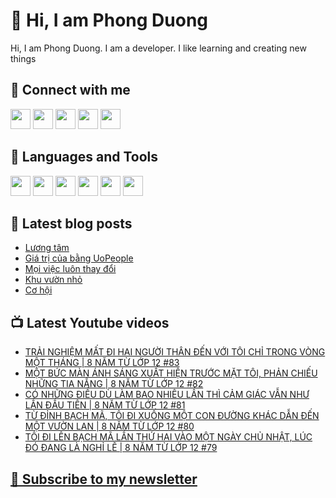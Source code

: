 # 👋 Hi, I am Phong Duong

Hi, I am Phong Duong. I am a developer. I like learning and creating new things

## 🔗 Connect with me
[<img height="32" width="32" src="https://cdn.jsdelivr.net/npm/simple-icons@v3/icons/youtube.svg" />](https://www.youtube.com/channel/UCXykqt3V2-9bYXKWZRcH0rA)
[<img height="32" width="32" src="https://cdn.jsdelivr.net/npm/simple-icons@v3/icons/instagram.svg" />](https://www.instagram.com/phongduonglh)
[<img height="32" width="32" src="https://cdn.jsdelivr.net/npm/simple-icons@v3/icons/twitter.svg" />](https://twitter.com/phongduonglh)
[<img height="32" width="32" src="https://cdn.jsdelivr.net/npm/simple-icons@v3/icons/facebook.svg" />](https://www.facebook.com/phongduonglh)
[<img height="32" width="32" src="https://cdn.jsdelivr.net/npm/simple-icons@v3/icons/linkedin.svg" />](https://www.linkedin.com/in/phongduonglh)

## 🧰 Languages and Tools

[<img height="32" width="32" src="https://cdn.jsdelivr.net/npm/simple-icons@v3/icons/javascript.svg" />](javascript)
[<img height="32" width="32" src="https://cdn.jsdelivr.net/npm/simple-icons@v3/icons/html5.svg" />](html5)
[<img height="32" width="32" src="https://cdn.jsdelivr.net/npm/simple-icons@v3/icons/css3.svg" />](css3)
[<img height="32" width="32" src="https://cdn.jsdelivr.net/npm/simple-icons@v3/icons/node-dot-js.svg" />](nodejs)
[<img height="32" width="32" src="https://cdn.jsdelivr.net/npm/simple-icons@v3/icons/react.svg" />](react)
[<img height="32" width="32" src="https://cdn.jsdelivr.net/npm/simple-icons@v3/icons/vue-dot-js.svg" />](vue)

## 📝 Latest blog posts

<!-- BLOG-POST-LIST:START -->
- [Lương tâm](https://phongduong.dev/blog/2021/07/luong-tam/)
- [Giá trị của bằng UoPeople](https://phongduong.dev/blog/2021/07/gia-tri-cua-bang-uo-people/)
- [Mọi việc luôn thay đổi](https://phongduong.dev/blog/2021/07/moi-viec-luon-thay-doi/)
- [Khu vườn nhỏ](https://phongduong.dev/blog/2021/07/khu-vuon-nho/)
- [Cơ hội](https://phongduong.dev/blog/2021/07/co-hoi/)
<!-- BLOG-POST-LIST:END -->

## 📺 Latest Youtube videos

<!-- YOUTUBE-VIDEO-LIST:START -->
- [TRẢI NGHIỆM MẤT ĐI HAI NGƯỜI THÂN ĐẾN VỚI TÔI CHỈ TRONG VÒNG MỘT THÁNG | 8 NĂM TỪ LỚP 12 #83](https://www.youtube.com/watch?v=VqHRysvzv2g)
- [MỘT BỨC MÀN ÁNH SÁNG XUẤT HIỆN TRƯỚC MẶT TÔI, PHẢN CHIẾU NHỮNG TIA NẮNG | 8 NĂM TỪ LỚP 12 #82](https://www.youtube.com/watch?v=eBJtwwu7RBA)
- [CÓ NHỮNG ĐIỀU DÙ LÀM BAO NHIÊU LẦN THÌ CẢM GIÁC VẪN NHƯ LẦN ĐẦU TIÊN | 8 NĂM TỪ LỚP 12 #81](https://www.youtube.com/watch?v=ia8G7ASb7FY)
- [TỪ ĐỈNH BẠCH MÃ, TÔI ĐI XUỐNG MỘT CON ĐƯỜNG KHÁC DẪN ĐẾN MỘT VƯỜN LAN | 8 NĂM TỪ LỚP 12 #80](https://www.youtube.com/watch?v=VA5bGztBnZ8)
- [TÔI ĐI LÊN BẠCH MÃ LẦN THỨ HAI VÀO MỘT NGÀY CHỦ NHẬT, LÚC ĐÓ ĐANG LÀ NGHỈ LỄ | 8 NĂM TỪ LỚP 12 #79](https://www.youtube.com/watch?v=frMIuWB2xBk)
<!-- YOUTUBE-VIDEO-LIST:END -->

## [💌 Subscribe to my newsletter](https://koogio.substack.com/)
